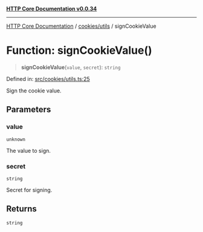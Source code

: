 [**HTTP Core Documentation v0.0.34**](../../../README.md)

***

[HTTP Core Documentation](../../../modules.md) / [cookies/utils](../README.md) / signCookieValue

# Function: signCookieValue()

> **signCookieValue**(`value`, `secret`): `string`

Defined in: [src/cookies/utils.ts:25](https://github.com/stonemjs/http-core/blob/424f80742be298e137f118c0e2e80266a8a78f3c/src/cookies/utils.ts#L25)

Sign the cookie value.

## Parameters

### value

`unknown`

The value to sign.

### secret

`string`

Secret for signing.

## Returns

`string`
